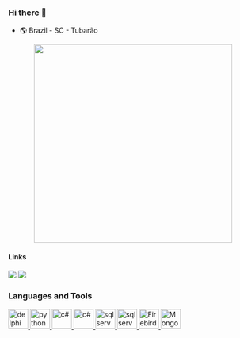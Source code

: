 ### Hi there 👋

- :earth_americas:  Brazil - SC - Tubarão

<div align="center">
  <img height="400em" src="https://dtffvb2501i0o.cloudfront.net/images/rad-studio/rad-11/RAD_11_Visuals_Set_20.png"/> 
</div>

#### Links 
<a href="https://www.linkedin.com/in/maicon-oliveira-380779152/" target="_blank"><img src="https://img.shields.io/badge/-LinkedIn-%230077B5?style=for-the-badge&logo=linkedin&logoColor=white" target="_blank"></a> 
<a href="mailto:maicon.tecnico@gmail.com" target="_blank"><img src="https://img.shields.io/badge/-Gmail-%230077B5?style=for-the-badge&logo=Gmail&logoColor=white&color=d93025" target="_blank"></a> 

<h3>Languages and Tools</h3>
<p>
<a href="https://www.embarcadero.com/" target="_blank"> <img src="https://upload.wikimedia.org/wikipedia/en/thumb/b/b2/Embarcadero_Delphi_10.4_Sydney_Product_Logo_and_Icon.svg/800px-Embarcadero_Delphi_10.4_Sydney_Product_Logo_and_Icon.svg.png" alt="delphi" width="40" height="40"/> </a> 
<a href="https://www.python.org/" target="_blank"> <img src="https://mundodevops.com/wp-content/uploads/2018/08/python-logo.png" alt="python" width="40" height="40"/> </a>   
<a href="https://docs.microsoft.com/pt-br/dotnet/csharp/" target="_blank"> <img src="https://docs.microsoft.com/pt-br/windows/images/csharp-logo.png" alt="c#" width="40" height="40"/> </a>     
</a>   
<a href="https://code.visualstudio.com/" target="_blank"> <img src="https://upload.wikimedia.org/wikipedia/commons/thumb/2/2d/Visual_Studio_Code_1.18_icon.svg/771px-Visual_Studio_Code_1.18_icon.svg.png" alt="c#" width="40" height="40"/> </a>    
<a href="https://www.microsoft.com/pt-br/sql-server/sql-server-downloads" target="_blank"> <img src="https://www.webmundi.com/wp-content/uploads/Microsoft-SQL-Server.png" alt="sqlserver" width="40" height="40"/> </a>    
<a href="https://www.postgresql.org/" target="_blank"> <img src="https://upload.wikimedia.org/wikipedia/commons/thumb/2/29/Postgresql_elephant.svg/1200px-Postgresql_elephant.svg.png" alt="sqlserver" width="40" height="40"/> </a>     
<a href="https://firebirdsql.org/" target="_blank"> <img src="https://firebirdsql.org/file/about/firebird-logo-1000.png" alt="Firebird" width="40" height="40"/> </a>   
<a href="https://www.mongodb.com/" target="_blank"> <img src="https://w7.pngwing.com/pngs/768/167/png-transparent-mongodb-nosql-document-oriented-database-nosql-icon-leaf-grass-business.png" alt="MongoDB" width="40" height="40"/> </a>   
</p>  
  
  

